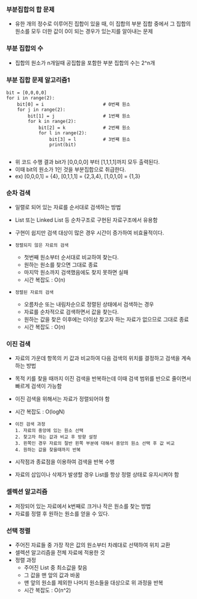 ### 부분집합의 합 문제

- 유한 개의 정수로 이루어진 집합이 있을 때, 이 집합의 부분 집합 중에서 그 집합의 원소를 모두 더한 값이 0이 되는 경우가 있는지를 알아내는 문제



### 부분 집합의 수

- 집합의 원소가 n개일때 공집합을 포함한 부분 집합의 수는 2^n개



### 부분 집합 문제 알고리즘1

```
bit = [0,0,0,0]
for i in range(2):
	bit[0] = i						# 0번째 원소
	for j in range(2):
		bit[1] = j					# 1번째 원소
		for k in range(2):
			bit[2] = k				# 2번째 원소
            for l in range(2):
                bit[3] = l			# 3번째 원소
                print(bit)
	
```

- 위 코드 수행 결과 bit가 [0,0,0,0] 부터 [1,1,1,1]까지 모두 출력된다.
- 이때 bit의 원소가 1인 것을 부분집합으로 취급한다.
- ex) [0,0,0,1] = {4}, [0,1,1,1] = {2,3,4}, [1,0,1,0] = {1,3}



### 순차 검색

- 일렬로 되어 있는 자료를 순서대로 검색하는 방법

- List 또는 Linked List 등 순차구조로 구현된 자료구조에서 유용함

- 구현이 쉽지만 검색 대상이 많은 경우 시간이 증가하여 비효율적이다.

- ```
  정렬되지 않은 자료의 검색
  ```

  - 첫번째 원소부터 순서대로 비교하여 찾는다.
  - 원하는 원소를 찾으면 그대로 종료
  - 마지막 원소까지 검색했음에도 찾지 못하면 실패
  - 시간 복잡도 : O(n)

- ```
  정렬된 자료의 검색
  ```

  - 오름차순 또는 내림차순으로 정렬된 상태에서 검색하는 경우
  - 자료를 순차적으로 검색하면서 값을 찾는다.
  - 원하는 값을 찾은 이후에는 더이상 찾고자 하는 자료가 없으므로 그대로 종료
  - 시간 복잡도 : O(n)



### 이진 검색

- 자료의 가운데 항목의 키 값과 비교하여 다음 검색의 위치를 결정하고 검색을 계속하는 방법

- 목적 키를 찾을 때까지 이진 검색을 반복하는데 이때 검색 범위를 반으로 줄이면서 빠르게 검색이 가능함

- 이진 검색을 위해서는 자료가 정렬되어야 함

- 시간 복잡도 : O(logN)

- ```
  이진 검색 과정
  1. 자료의 중앙에 있는 원소 선택
  2. 찾고자 하는 값과 비교 후 방향 설정
  3. 왼쪽인 경우 자료의 절반 왼쪽 부분에 대해서 중앙의 원소 선택 후 값 비교
  4. 원하는 값을 찾을때까지 반복
  ```

- 시작점과 종료점을 이용하여 검색을 반복 수행

- 자료의 삽입이나 삭제가 발생할 경우 List를 항상 정렬 상태로 유지시켜야 함



### 셀렉션 알고리즘

- 저장되어 있는 자료에서 k번째로 크거나 작은 원소를 찾는 방법
- 자료를 정렬 후 원하는 원소를 얻을 수 있다.



### 선택 정렬

- 주어진 자료들 중 가장 작은 값의 원소부터 차례대로 선택하여 위치 교환
- 셀렉션 알고리즘을 전체 자료에 적용한 것
- 정렬 과정
  - 주어진 List 중 최소값을 찾음
  - 그 값을 맨 앞의 값과 바꿈
  - 맨 앞의 원소를 제외한 나머지 원소들을 대상으로 위 과정을 반복
  - 시간 복잡도 : O(n^2)





